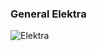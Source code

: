 ### General Elektra

![Elektra](https://onechilledgamer.com/wp-content/uploads/2021/11/elektra.jpg)

